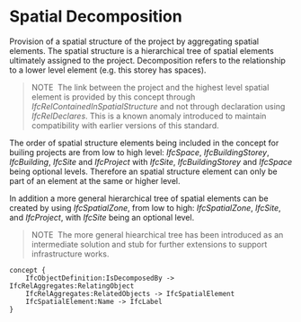 Spatial Decomposition
=====================

Provision of a spatial structure of the project by aggregating spatial elements. The spatial structure is a hierarchical tree of spatial elements ultimately assigned to the project. Decomposition refers to the relationship to a lower level element (e.g. this storey has spaces).

> NOTE&nbsp; The link between the project and the highest level spatial element is provided by this concept through _IfcRelContainedInSpatialStructure_ and not through declaration using _IfcRelDeclares_. This is a known anomaly introduced to maintain compatibility with earlier versions of this standard.

The order of spatial structure elements being included in the concept for builing projects are from low to high level: _IfcSpace_, _IfcBuildingStorey_, _IfcBuilding_, _IfcSite_ and _IfcProject_ with _IfcSite_, _IfcBuildingStorey_ and _IfcSpace_ being optional levels. Therefore an spatial structure element can only be part of an element at the same or higher level.

In addition a more general hierarchical tree of spatial elements can be created by using _IfcSpatialZone_, from low to high: _IfcSpatialZone_, _IfcSite_, and _IfcProject_, with _IfcSite_ being an optional level.

> NOTE&nbsp; The more general hiearchical tree has been introduced as an intermediate solution and stub for further extensions to support infrastructure works.

```
concept {
    IfcObjectDefinition:IsDecomposedBy -> IfcRelAggregates:RelatingObject
    IfcRelAggregates:RelatedObjects -> IfcSpatialElement
    IfcSpatialElement:Name -> IfcLabel
}
```
